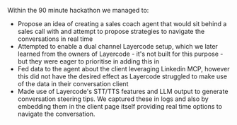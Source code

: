 Within the 90 minute hackathon we managed to:
- Propose an idea of creating a sales coach agent that would sit behind a sales call with and attempt to propose strategies to navigate the conversations in real time
- Attempted to enable a dual channel Layercode setup, which we later learned from the owners of Layercode - it's not built for this purpose - but they were eager to prioritise in adding this in
- Fed data to the agent about the client leveraging Linkedin MCP, however this did not have the desired effect as Layercode struggled to make use of the data in their conversation client
- Made use of Layercode's STT/TTS features and LLM output to generate conversation steering tips. We captured these in logs and also by embedding them in the client page itself providing real time options to navigate the conversation.
